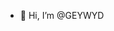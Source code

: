 - 👋 Hi, I’m @GEYWYD

<!---
GEYWYD/GEYWYD is a ✨ special ✨ repository because its `README.md` (this file) appears on your GitHub profile.
You can click the Preview link to take a look at your changes.
--->
